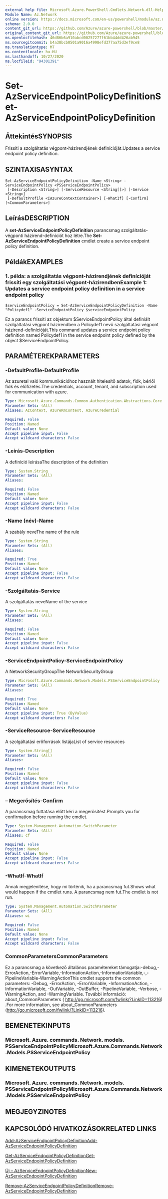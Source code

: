 ```yaml
---
external help file: Microsoft.Azure.PowerShell.Cmdlets.Network.dll-Help.xml
Module Name: Az.Network
online version: https://docs.microsoft.com/en-us/powershell/module/az.network/set-azserviceendpointpolicydefinition
schema: 2.0.0
content_git_url: https://github.com/Azure/azure-powershell/blob/master/src/Network/Network/help/Set-AzServiceEndpointPolicyDefinition.md
original_content_git_url: https://github.com/Azure/azure-powershell/blob/master/src/Network/Network/help/Set-AzServiceEndpointPolicyDefinition.md
ms.openlocfilehash: 46d86b6a910abcd00257277f61bb44dd426ab945
ms.sourcegitcommit: b4a38bcb0501a9016a4998efd377aa75d3ef9ce8
ms.translationtype: MT
ms.contentlocale: hu-HU
ms.lasthandoff: 10/27/2020
ms.locfileid: "94301391"
---
```

# <span data-ttu-id="e6e9a-101">Set-AzServiceEndpointPolicyDefinition</span><span class="sxs-lookup"><span data-stu-id="e6e9a-101">Set-AzServiceEndpointPolicyDefinition</span></span>

## <span data-ttu-id="e6e9a-102">Áttekintés</span><span class="sxs-lookup"><span data-stu-id="e6e9a-102">SYNOPSIS</span></span>
<span data-ttu-id="e6e9a-103">Frissíti a szolgáltatás végpont-házirendjének definícióját.</span><span class="sxs-lookup"><span data-stu-id="e6e9a-103">Updates a service endpoint policy definition.</span></span>

## <span data-ttu-id="e6e9a-104">SZINTAXISA</span><span class="sxs-lookup"><span data-stu-id="e6e9a-104">SYNTAX</span></span>

```
Set-AzServiceEndpointPolicyDefinition -Name <String> -ServiceEndpointPolicy <PSServiceEndpointPolicy>
 [-Description <String>] [-ServiceResource <String[]>] [-Service <String>]
 [-DefaultProfile <IAzureContextContainer>] [-WhatIf] [-Confirm] [<CommonParameters>]
```

## <span data-ttu-id="e6e9a-105">Leírás</span><span class="sxs-lookup"><span data-stu-id="e6e9a-105">DESCRIPTION</span></span>
<span data-ttu-id="e6e9a-106">A **set-AzServiceEndpointPolicyDefinition** parancsmag szolgáltatás-végponti házirend-definíciót hoz létre.</span><span class="sxs-lookup"><span data-stu-id="e6e9a-106">The **Set-AzServiceEndpointPolicyDefinition** cmdlet create a service endpoint policy definition.</span></span>

## <span data-ttu-id="e6e9a-107">Példák</span><span class="sxs-lookup"><span data-stu-id="e6e9a-107">EXAMPLES</span></span>

### <span data-ttu-id="e6e9a-108">1. példa: a szolgáltatás végpont-házirendjének definícióját frissíti egy szolgáltatási végpont-házirendben</span><span class="sxs-lookup"><span data-stu-id="e6e9a-108">Example 1: Updates a service endpoint policy definition in a service endpoint policy</span></span>
```
$serviceEndpointPolicy = Set-AzServiceEndpointPolicyDefinition -Name "Policydef1" -ServiceEndpointPolicy $serviceEndpointPolicy
```

<span data-ttu-id="e6e9a-109">Ez a parancs frissíti az objektum $ServiceEndpointPolicy által definiált szolgáltatási végpont házirendben a Policydef1 nevű szolgáltatási végpont házirend-definícióját.</span><span class="sxs-lookup"><span data-stu-id="e6e9a-109">This command updates a service endpoint policy definition named Policydef1 in the service endpoint policy defined by the object $ServiceEndpointPolicy.</span></span>

## <span data-ttu-id="e6e9a-110">PARAMÉTEREK</span><span class="sxs-lookup"><span data-stu-id="e6e9a-110">PARAMETERS</span></span>

### <span data-ttu-id="e6e9a-111">-DefaultProfile</span><span class="sxs-lookup"><span data-stu-id="e6e9a-111">-DefaultProfile</span></span>
<span data-ttu-id="e6e9a-112">Az azuretal való kommunikációhoz használt hitelesítő adatok, fiók, bérlői fiók és előfizetés.</span><span class="sxs-lookup"><span data-stu-id="e6e9a-112">The credentials, account, tenant, and subscription used for communication with azure.</span></span>

```yaml
Type: Microsoft.Azure.Commands.Common.Authentication.Abstractions.Core.IAzureContextContainer
Parameter Sets: (All)
Aliases: AzContext, AzureRmContext, AzureCredential

Required: False
Position: Named
Default value: None
Accept pipeline input: False
Accept wildcard characters: False
```

### <span data-ttu-id="e6e9a-113">-Leírás</span><span class="sxs-lookup"><span data-stu-id="e6e9a-113">-Description</span></span>
<span data-ttu-id="e6e9a-114">A definíció leírása</span><span class="sxs-lookup"><span data-stu-id="e6e9a-114">The description of the definition</span></span>

```yaml
Type: System.String
Parameter Sets: (All)
Aliases:

Required: False
Position: Named
Default value: None
Accept pipeline input: False
Accept wildcard characters: False
```

### <span data-ttu-id="e6e9a-115">-Name (név)</span><span class="sxs-lookup"><span data-stu-id="e6e9a-115">-Name</span></span>
<span data-ttu-id="e6e9a-116">A szabály neve</span><span class="sxs-lookup"><span data-stu-id="e6e9a-116">The name of the rule</span></span>

```yaml
Type: System.String
Parameter Sets: (All)
Aliases:

Required: True
Position: Named
Default value: None
Accept pipeline input: False
Accept wildcard characters: False
```

### <span data-ttu-id="e6e9a-117">-Szolgáltatás</span><span class="sxs-lookup"><span data-stu-id="e6e9a-117">-Service</span></span>
<span data-ttu-id="e6e9a-118">A szolgáltatás neve</span><span class="sxs-lookup"><span data-stu-id="e6e9a-118">Name of the service</span></span>

```yaml
Type: System.String
Parameter Sets: (All)
Aliases:

Required: False
Position: Named
Default value: None
Accept pipeline input: False
Accept wildcard characters: False
```

### <span data-ttu-id="e6e9a-119">-ServiceEndpointPolicy</span><span class="sxs-lookup"><span data-stu-id="e6e9a-119">-ServiceEndpointPolicy</span></span>
<span data-ttu-id="e6e9a-120">A NetworkSecurityGroup</span><span class="sxs-lookup"><span data-stu-id="e6e9a-120">The NetworkSecurityGroup</span></span>

```yaml
Type: Microsoft.Azure.Commands.Network.Models.PSServiceEndpointPolicy
Parameter Sets: (All)
Aliases:

Required: True
Position: Named
Default value: None
Accept pipeline input: True (ByValue)
Accept wildcard characters: False
```

### <span data-ttu-id="e6e9a-121">-ServiceResource</span><span class="sxs-lookup"><span data-stu-id="e6e9a-121">-ServiceResource</span></span>
<span data-ttu-id="e6e9a-122">A szolgáltatási erőforrások listája</span><span class="sxs-lookup"><span data-stu-id="e6e9a-122">List of service resources</span></span>

```yaml
Type: System.String[]
Parameter Sets: (All)
Aliases:

Required: False
Position: Named
Default value: None
Accept pipeline input: False
Accept wildcard characters: False
```

### <span data-ttu-id="e6e9a-123">– Megerősítés</span><span class="sxs-lookup"><span data-stu-id="e6e9a-123">-Confirm</span></span>
<span data-ttu-id="e6e9a-124">A parancsmag futtatása előtt kéri a megerősítést.</span><span class="sxs-lookup"><span data-stu-id="e6e9a-124">Prompts you for confirmation before running the cmdlet.</span></span>

```yaml
Type: System.Management.Automation.SwitchParameter
Parameter Sets: (All)
Aliases: cf

Required: False
Position: Named
Default value: None
Accept pipeline input: False
Accept wildcard characters: False
```

### <span data-ttu-id="e6e9a-125">-WhatIf</span><span class="sxs-lookup"><span data-stu-id="e6e9a-125">-WhatIf</span></span>
<span data-ttu-id="e6e9a-126">Annak megjelenítése, hogy mi történik, ha a parancsmag fut.</span><span class="sxs-lookup"><span data-stu-id="e6e9a-126">Shows what would happen if the cmdlet runs.</span></span> <span data-ttu-id="e6e9a-127">A parancsmag nem fut.</span><span class="sxs-lookup"><span data-stu-id="e6e9a-127">The cmdlet is not run.</span></span>

```yaml
Type: System.Management.Automation.SwitchParameter
Parameter Sets: (All)
Aliases: wi

Required: False
Position: Named
Default value: None
Accept pipeline input: False
Accept wildcard characters: False
```

### <span data-ttu-id="e6e9a-128">CommonParameters</span><span class="sxs-lookup"><span data-stu-id="e6e9a-128">CommonParameters</span></span>
<span data-ttu-id="e6e9a-129">Ez a parancsmag a következő általános paramétereket támogatja:-debug,-ErrorAction,-ErrorVariable,-InformationAction,-InformationVariable,-,-PipelineVariable-WarningAction</span><span class="sxs-lookup"><span data-stu-id="e6e9a-129">This cmdlet supports the common parameters: -Debug, -ErrorAction, -ErrorVariable, -InformationAction, -InformationVariable, -OutVariable, -OutBuffer, -PipelineVariable, -Verbose, -WarningAction, and -WarningVariable.</span></span> <span data-ttu-id="e6e9a-130">További információ: about_CommonParameters ( http://go.microsoft.com/fwlink/?LinkID=113216) .</span><span class="sxs-lookup"><span data-stu-id="e6e9a-130">For more information, see about_CommonParameters (http://go.microsoft.com/fwlink/?LinkID=113216).</span></span>

## <span data-ttu-id="e6e9a-131">BEMENETEK</span><span class="sxs-lookup"><span data-stu-id="e6e9a-131">INPUTS</span></span>

### <span data-ttu-id="e6e9a-132">Microsoft. Azure. commands. Network. models. PSServiceEndpointPolicy</span><span class="sxs-lookup"><span data-stu-id="e6e9a-132">Microsoft.Azure.Commands.Network.Models.PSServiceEndpointPolicy</span></span>

## <span data-ttu-id="e6e9a-133">KIMENETEK</span><span class="sxs-lookup"><span data-stu-id="e6e9a-133">OUTPUTS</span></span>

### <span data-ttu-id="e6e9a-134">Microsoft. Azure. commands. Network. models. PSServiceEndpointPolicy</span><span class="sxs-lookup"><span data-stu-id="e6e9a-134">Microsoft.Azure.Commands.Network.Models.PSServiceEndpointPolicy</span></span>

## <span data-ttu-id="e6e9a-135">MEGJEGYZI</span><span class="sxs-lookup"><span data-stu-id="e6e9a-135">NOTES</span></span>

## <span data-ttu-id="e6e9a-136">KAPCSOLÓDÓ HIVATKOZÁSOK</span><span class="sxs-lookup"><span data-stu-id="e6e9a-136">RELATED LINKS</span></span>

[<span data-ttu-id="e6e9a-137">Add-AzServiceEndpointPolicyDefinition</span><span class="sxs-lookup"><span data-stu-id="e6e9a-137">Add-AzServiceEndpointPolicyDefinition</span></span>](./Add-AzServiceEndpointPolicyDefinition.md)

[<span data-ttu-id="e6e9a-138">Get-AzServiceEndpointPolicyDefinition</span><span class="sxs-lookup"><span data-stu-id="e6e9a-138">Get-AzServiceEndpointPolicyDefinition</span></span>](./Get-AzServiceEndpointPolicyDefinition.md)

[<span data-ttu-id="e6e9a-139">Új – AzServiceEndpointPolicyDefinition</span><span class="sxs-lookup"><span data-stu-id="e6e9a-139">New-AzServiceEndpointPolicyDefinition</span></span>](./New-AzServiceEndpointPolicyDefinition.md)

[<span data-ttu-id="e6e9a-140">Remove-AzServiceEndpointPolicyDefinition</span><span class="sxs-lookup"><span data-stu-id="e6e9a-140">Remove-AzServiceEndpointPolicyDefinition</span></span>](./Remove-AzServiceEndpointPolicyDefinition.md)
